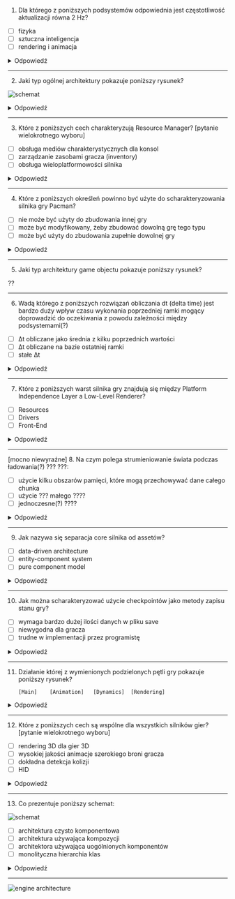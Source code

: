 1. Dla którego z poniższych podsystemów odpowiednia jest częstotliwość aktualizacji równa 2 Hz?
- [ ] fizyka
- [ ] sztuczna inteligencja
- [ ] rendering i animacja

<details>
<summary>Odpowiedź</summary>

> Sztuczna inteligencja

</details>

---

2. Jaki typ ogólnej architektury pokazuje poniższy rysunek?

![schemat](2_schemat.png)

<details>
<summary>Odpowiedź</summary>

> Architektura samodzielna

</details>

---

3. Które z poniższych cech charakteryzują Resource Manager? [pytanie wielokrotnego wyboru]
- [ ] obsługa mediów charakterystycznych dla konsol
- [ ] zarządzanie zasobami gracza (inventory)
- [ ] obsługa wieloplatformowości silnika

<details>
<summary>Odpowiedź</summary>

*TO CHECK*
> - [x] obsługa wieloplatformowości silnika

</details>

---

4. Które z poniższych określeń powinno być użyte do scharakteryzowania silnika gry Pacman?
- [ ] nie może być użyty do zbudowania innej gry
- [ ] może być modyfikowany, żeby zbudować dowolną grę tego typu
- [ ] może być użyty do zbudowania zupełnie dowolnej gry

<details>
<summary>Odpowiedź</summary>

*TO CHECK*
> nie może być użyty do zbudowania innej gry

</details>

---

5. Jaki typ architektury game objectu pokazuje poniższy rysunek?

??

---

6. Wadą którego z poniższych rozwiązań obliczania dt (delta time) jest bardzo duży wpływ czasu wykonania poprzedniej ramki mogący doprowadzić do oczekiwania z powodu zależności między podsystemami(?)
- [ ] Δt obliczane jako średnia z kilku poprzednich wartości
- [ ] Δt obliczane na bazie ostatniej ramki
- [ ] stałe Δt

<details>
<summary>Odpowiedź</summary>

*TO CHECK*
> Δt obliczane na bazie ostatniej ramki

</details>

---

7. Które z poniższych warst silnika gry znajdują się między Platform Independence Layer a Low-Level Renderer?
- [ ] Resources
- [ ] Drivers
- [ ] Front-End

<details>
<summary>Odpowiedź</summary>

*TO CHECK*
> Resources

</details>

---

[mocno niewyraźne]
8. Na czym polega strumieniowanie świata podczas ładowania(?) ??? ???:
- [ ] użycie kilku obszarów pamięci, które mogą przechowywać dane całego chunka
- [ ] użycie ??? małego ????
- [ ] jednoczesne(?) ????

<details>
<summary>Odpowiedź</summary>

> jeżeli chodzi ogólnie o strumieniowanie, to użycie małego obszaru pamięci w porównaniu do całościowego rozmiaru pliku (rezerwacja pamięci tylko na ułamek swojej wielkości)
>
> Z prezentacji (7):
> Ładowanie danych świata:
> - ładowanie proste - z użyciem ekranów ładowania
> - użycie *air lock* - bardzo małe chunki świata, które zajmują gracza na czas ładowania dużego chunka
> - strumieniowanie świata - użycie kilku obszarów pamięci, które mogą przechowywać dane całego chunka

</details>

---

9. Jak nazywa się separacja core silnika od assetów?
- [ ] data-driven architecture
- [ ] entity-component system
- [ ] pure component model

<details>
<summary>Odpowiedź</summary>

*TO CHECK*
> data-driven architecture

</details>

---

10. Jak można scharakteryzować użycie checkpointów jako metody zapisu stanu gry?
- [ ] wymaga bardzo dużej ilości danych w pliku save
- [ ] niewygodna dla gracza
- [ ] trudne w implementacji przez programistę

<details>
<summary>Odpowiedź</summary>

> niewygodna dla gracza

</details>

---

11. Działanie której z wymienionych podzielonych pętli gry pokazuje poniższy rysunek?

        [Main]    [Animation]   [Dynamics]  [Rendering]

<details>
<summary>Odpowiedź</summary>

> 

</details>

---

12. Które z poniższych cech są wspólne dla wszystkich silników gier? [pytanie wielokrotnego wyboru]
- [ ] rendering 3D dla gier 3D
- [ ] wysokiej jakości animacje szerokiego broni gracza
- [ ] dokładna detekcja kolizji
- [ ] HID

<details>
<summary>Odpowiedź</summary>

> - [x] rendering 3D dla gier 3D
> - [x] HID

</details>

---


13. Co prezentuje poniższy schemat:

![schemat](13_schemat.png)

- [ ] architektura czysto komponentowa
- [ ] architektura używająca kompozycji
- [ ] architektora używająca uogólnionych komponentów
- [ ] monolityczna hierarchia klas

<details>
<summary>Odpowiedź</summary>

> monolityczna hierarchia klas

</details>

---

![engine architecture](RuntimeGameEngineArchitecture.png)